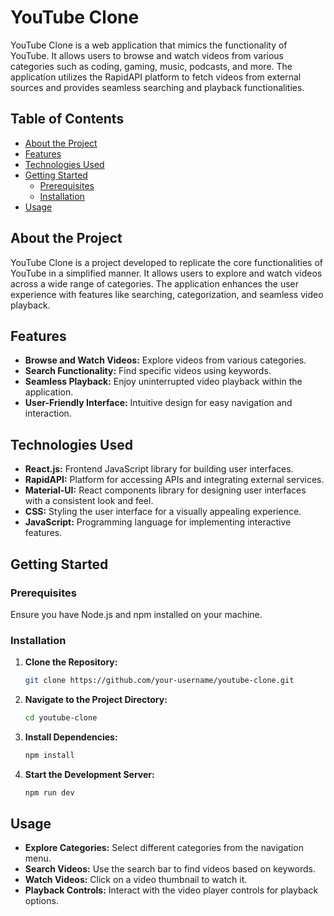 <h1>

# YouTube Clone </h1>


YouTube Clone is a web application that mimics the functionality of YouTube. It allows users to browse and watch videos from various categories such as coding, gaming, music, podcasts, and more. The application utilizes the RapidAPI platform to fetch videos from external sources and provides seamless searching and playback functionalities.


## Table of Contents

- [About the Project](#about-the-project)
- [Features](#features)
- [Technologies Used](#technologies-used)
- [Getting Started](#getting-started)
  - [Prerequisites](#prerequisites)
  - [Installation](#installation)
- [Usage](#usage)

## About the Project

YouTube Clone is a project developed to replicate the core functionalities of YouTube in a simplified manner. It allows users to explore and watch videos across a wide range of categories. The application enhances the user experience with features like searching, categorization, and seamless video playback.

## Features

- **Browse and Watch Videos:** Explore videos from various categories.
- **Search Functionality:** Find specific videos using keywords.
- **Seamless Playback:** Enjoy uninterrupted video playback within the application.
- **User-Friendly Interface:** Intuitive design for easy navigation and interaction.

## Technologies Used

- **React.js:** Frontend JavaScript library for building user interfaces.
- **RapidAPI:** Platform for accessing APIs and integrating external services.
- **Material-UI:** React components library for designing user interfaces with a consistent look and feel.
- **CSS:** Styling the user interface for a visually appealing experience.
- **JavaScript:** Programming language for implementing interactive features.

## Getting Started

### Prerequisites

Ensure you have Node.js and npm installed on your machine.

### Installation

1. **Clone the Repository:**

   ```bash
   git clone https://github.com/your-username/youtube-clone.git

2. **Navigate to the Project Directory:**

   ```bash
   cd youtube-clone

3. **Install Dependencies:**

   ```bash
   npm install

4. **Start the Development Server:**

   ```bash
   npm run dev

## Usage   
- **Explore Categories:** Select different categories from the navigation menu.
- **Search Videos:** Use the search bar to find videos based on keywords.
- **Watch Videos:** Click on a video thumbnail to watch it.
- **Playback Controls:** Interact with the video player controls for playback options.
   
